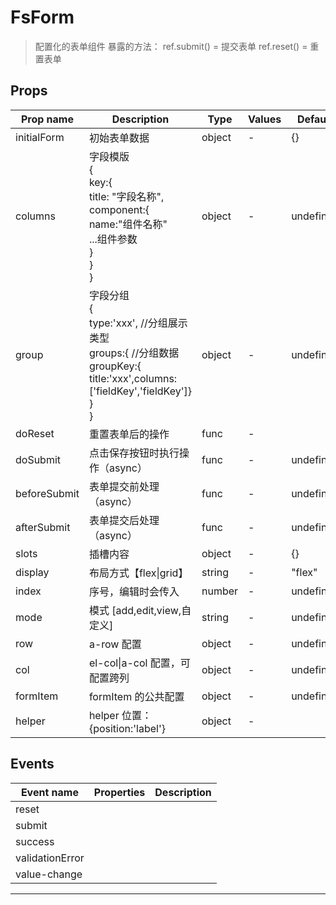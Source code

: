 # FsForm

> 配置化的表单组件
> 暴露的方法：
> ref.submit() = 提交表单
> ref.reset() = 重置表单

## Props

| Prop name    | Description                                                                                                                                       | Type   | Values | Default   |
| ------------ | ------------------------------------------------------------------------------------------------------------------------------------------------- | ------ | ------ | --------- |
| initialForm  | 初始表单数据                                                                                                                                      | object | -      | {}        |
| columns      | 字段模版<br/>{<br/> key:{<br/> title: "字段名称",<br/> component:{<br/> name:"组件名称"<br/> ...组件参数<br/> }<br/> }<br/>}                      | object | -      | undefined |
| group        | 字段分组<br/>{<br/> type:'xxx', //分组展示类型<br/> groups:{ //分组数据<br/> groupKey:{ title:'xxx',columns:['fieldKey','fieldKey']}<br/> }<br/>} | object | -      | undefined |
| doReset      | 重置表单后的操作                                                                                                                                  | func   | -      |           |
| doSubmit     | 点击保存按钮时执行操作（async）                                                                                                                   | func   | -      | undefined |
| beforeSubmit | 表单提交前处理（async）                                                                                                                           | func   | -      | undefined |
| afterSubmit  | 表单提交后处理（async）                                                                                                                           | func   | -      | undefined |
| slots        | 插槽内容                                                                                                                                          | object | -      | {}        |
| display      | 布局方式【flex\|grid】                                                                                                                            | string | -      | "flex"    |
| index        | 序号，编辑时会传入                                                                                                                                | number | -      | undefined |
| mode         | 模式 [add,edit,view,自定义]                                                                                                                       | string | -      | undefined |
| row          | a-row 配置                                                                                                                                        | object | -      | undefined |
| col          | el-col\|a-col 配置，可配置跨列                                                                                                                    | object | -      | undefined |
| formItem     | formItem 的公共配置                                                                                                                               | object | -      | undefined |
| helper       | helper 位置：{position:'label'}                                                                                                                   | object | -      |           |

## Events

| Event name      | Properties | Description |
| --------------- | ---------- | ----------- |
| reset           |            |
| submit          |            |
| success         |            |
| validationError |            |
| value-change    |            |

---
